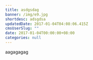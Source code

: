 ```yaml
---
title: asdgsdag
banner: /img/e9.jpg
shortdesc: adsgdsa
updatedDate: 2017-01-04T04:08:06.415Z
cmsUserSlug: ""
date: 2017-01-04T00:00:00+08:00
categories: null
---
```


aagagagag